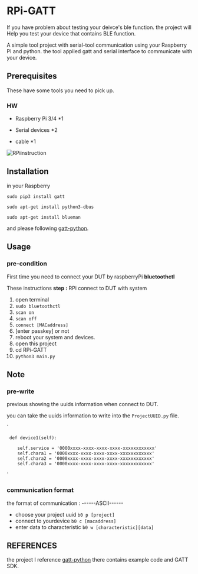 # RPi-GATT
If you have problem about testing your deivce's ble function. the project will Help you test your device that contains BLE function.

A simple tool project with serial-tool communication using your Raspberry PI and python. 
the tool applied gatt and serial interface to communicate with your device.

## Prerequisites

These have some tools you need to pick up.

### HW
- Raspberry Pi 3/4 *1

- Serial devices *2

- cable *1

![RPiinstruction](https://user-images.githubusercontent.com/22633988/151592319-c73ab32f-a2e0-4fb2-b2f8-00e3fbc337cb.png)


## Installation
in your Raspberry

`sudo pip3 install gatt`

`sudo apt-get install python3-dbus`

`sudo apt-get install blueman`

and please following [gatt-python](https://github.com/getsenic/gatt-python).



## Usage
### pre-condition

First time you need to connect your DUT by raspberryPi **bluetoothctl** 

These instructions
**step :**
RPi connect to DUT with system
1. open terminal
2. `sudo bluetoothctl`
3. `scan on`
4. `scan off`
5. `connect [MACaddress]`
6. [enter passkey] or not
7. reboot your system and devices.
8. open this project 
9. cd RPi-GATT
10. `python3 main.py`

## Note

### pre-write

previous showing the uuids information when connect to DUT.

you can take the uuids information to write into the `ProjectUUID.py` file. 

`

     def device1(self):
     
        self.service = '0000xxxx-xxxx-xxxx-xxxx-xxxxxxxxxxxx'         
        self.chara1 = '0000xxxx-xxxx-xxxx-xxxx-xxxxxxxxxxxx'         
        self.chara2 = '0000xxxx-xxxx-xxxx-xxxx-xxxxxxxxxxxx'         
        self.chara3 = '0000xxxx-xxxx-xxxx-xxxx-xxxxxxxxxxxx'
        
`

### communication format

the format of communication :
------ASCII------
- choose your project uuid
       `b0 p [project]`
- connect to yourdevice
      `b0 c [macaddress]`
- enter data to characteristic
     `b0 w [characteristic][data]`


## REFERENCES
the project I reference [gatt-python](https://github.com/getsenic/gatt-python) there contains example code and GATT SDK.


